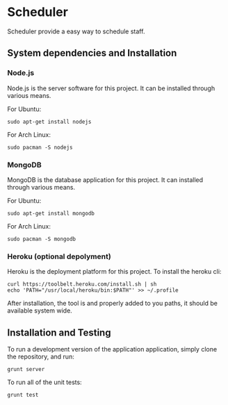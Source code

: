 # Scheduler

Scheduler provide a easy way to schedule staff.

## System dependencies and Installation

### Node.js

Node.js is the server software for this project. It can be installed
through various means.

For Ubuntu:

    sudo apt-get install nodejs

For Arch Linux:
    
    sudo pacman -S nodejs

### MongoDB

MongoDB is the database application for this project. It can installed
through various means.

For Ubuntu:

    sudo apt-get install mongodb

For Arch Linux:

    sudo pacman -S mongodb

### Heroku (optional depolyment)

Heroku is the deployment platform for this project. To install the heroku
cli:

    curl https://toolbelt.heroku.com/install.sh | sh
    echo 'PATH="/usr/local/heroku/bin:$PATH"' >> ~/.profile

After installation, the tool is and properly added to you paths, it should
be available system wide.


## Installation and Testing

To run a development version of the application application, simply clone
the repository, and run:

    grunt server

To run all of the unit tests:

    grunt test